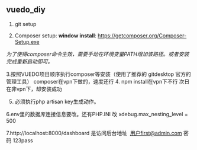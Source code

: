 ## vuedo_diy ##

1. git setup

2. Composer setup: 
  **window install**:  https://getcomposer.org/Composer-Setup.exe
  
  *为了使得composer命令生效，需要手动在环境变量PATH增加该路径。或者安装完成重新启动即可。*
  
3.按照VUEDO项目顺序执行composer等安装（使用了推荐的 gitdesktop 官方的管理工具）
  composer在vpn下做的，速度还行
4. npm install在vpn下不行 次日在非vpn下，却安装成功

5. 必须执行php artisan key生成动作。

6.env里的数据库连接信息要改。还有PHP.INI 改 xdebug.max_nesting_level = 500

7.http://localhost:8000/dashboard 是访问后台地址  用户first@admin.com 密码 123pass 

  
